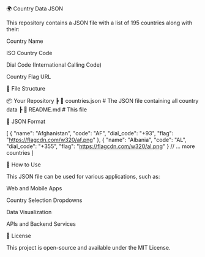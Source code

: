 🌍 Country Data JSON

This repository contains a JSON file with a list of 195 countries along with their:

Country Name

ISO Country Code

Dial Code (International Calling Code)

Country Flag URL

📂 File Structure

📦 Your Repository
 ┣ 📜 countries.json  # The JSON file containing all country data
 ┣ 📜 README.md       # This file

📌 JSON Format

[
  {
    "name": "Afghanistan",
    "code": "AF",
    "dial_code": "+93",
    "flag": "https://flagcdn.com/w320/af.png"
  },
  {
    "name": "Albania",
    "code": "AL",
    "dial_code": "+355",
    "flag": "https://flagcdn.com/w320/al.png"
  }
  // ... more countries
]

🚀 How to Use

This JSON file can be used for various applications, such as:

Web and Mobile Apps

Country Selection Dropdowns

Data Visualization

APIs and Backend Services


📜 License

This project is open-source and available under the MIT License.
